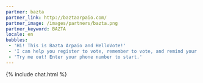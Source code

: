 ```yaml
---
partner: bazta
partner_link: http://baztaarpaio.com/
partner_image: /images/partners/bazta.png
partner_keyword: BAZTA
locale: en
bubbles:
 - 'Hi! This is Bazta Arpaio and HelloVote!'
 - 'I can help you register to vote, remember to vote, and remind your friends to vote too.'
 - 'Try me out! Enter your phone number to start.'
---
```

{% include chat.html %}


